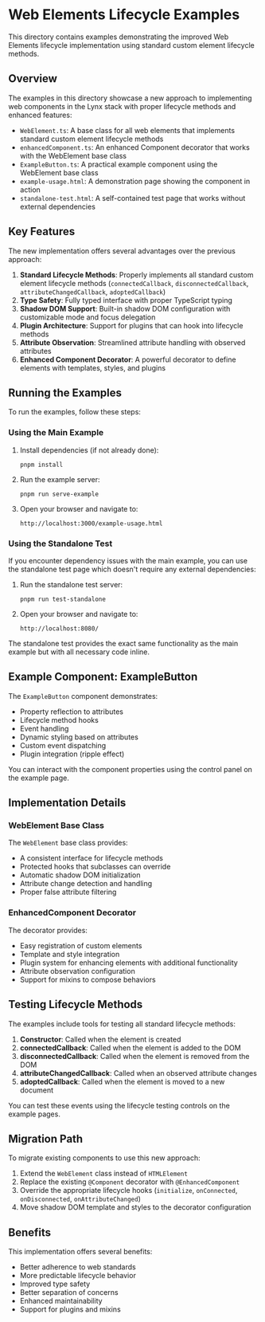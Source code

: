 # Web Elements Lifecycle Examples

This directory contains examples demonstrating the improved Web Elements lifecycle implementation using standard custom element lifecycle methods.

## Overview

The examples in this directory showcase a new approach to implementing web components in the Lynx stack with proper lifecycle methods and enhanced features:

- `WebElement.ts`: A base class for all web elements that implements standard custom element lifecycle methods
- `enhancedComponent.ts`: An enhanced Component decorator that works with the WebElement base class
- `ExampleButton.ts`: A practical example component using the WebElement base class
- `example-usage.html`: A demonstration page showing the component in action
- `standalone-test.html`: A self-contained test page that works without external dependencies

## Key Features

The new implementation offers several advantages over the previous approach:

1. **Standard Lifecycle Methods**: Properly implements all standard custom element lifecycle methods (`connectedCallback`, `disconnectedCallback`, `attributeChangedCallback`, `adoptedCallback`)
2. **Type Safety**: Fully typed interface with proper TypeScript typing
3. **Shadow DOM Support**: Built-in shadow DOM configuration with customizable mode and focus delegation
4. **Plugin Architecture**: Support for plugins that can hook into lifecycle methods
5. **Attribute Observation**: Streamlined attribute handling with observed attributes
6. **Enhanced Component Decorator**: A powerful decorator to define elements with templates, styles, and plugins

## Running the Examples

To run the examples, follow these steps:

### Using the Main Example

1. Install dependencies (if not already done):
   ```
   pnpm install
   ```

2. Run the example server:
   ```
   pnpm run serve-example
   ```

3. Open your browser and navigate to:
   ```
   http://localhost:3000/example-usage.html
   ```

### Using the Standalone Test

If you encounter dependency issues with the main example, you can use the standalone test page which doesn't require any external dependencies:

1. Run the standalone test server:
   ```
   pnpm run test-standalone
   ```

2. Open your browser and navigate to:
   ```
   http://localhost:8080/
   ```

The standalone test provides the exact same functionality as the main example but with all necessary code inline.

## Example Component: ExampleButton

The `ExampleButton` component demonstrates:

- Property reflection to attributes
- Lifecycle method hooks
- Event handling
- Dynamic styling based on attributes
- Custom event dispatching
- Plugin integration (ripple effect)

You can interact with the component properties using the control panel on the example page.

## Implementation Details

### WebElement Base Class

The `WebElement` base class provides:

- A consistent interface for lifecycle methods
- Protected hooks that subclasses can override
- Automatic shadow DOM initialization
- Attribute change detection and handling
- Proper false attribute filtering

### EnhancedComponent Decorator

The decorator provides:

- Easy registration of custom elements
- Template and style integration
- Plugin system for enhancing elements with additional functionality
- Attribute observation configuration
- Support for mixins to compose behaviors

## Testing Lifecycle Methods

The examples include tools for testing all standard lifecycle methods:

1. **Constructor**: Called when the element is created
2. **connectedCallback**: Called when the element is added to the DOM
3. **disconnectedCallback**: Called when the element is removed from the DOM
4. **attributeChangedCallback**: Called when an observed attribute changes
5. **adoptedCallback**: Called when the element is moved to a new document

You can test these events using the lifecycle testing controls on the example pages.

## Migration Path

To migrate existing components to use this new approach:

1. Extend the `WebElement` class instead of `HTMLElement`
2. Replace the existing `@Component` decorator with `@EnhancedComponent`
3. Override the appropriate lifecycle hooks (`initialize`, `onConnected`, `onDisconnected`, `onAttributeChanged`)
4. Move shadow DOM template and styles to the decorator configuration

## Benefits

This implementation offers several benefits:

- Better adherence to web standards
- More predictable lifecycle behavior
- Improved type safety
- Better separation of concerns
- Enhanced maintainability
- Support for plugins and mixins
